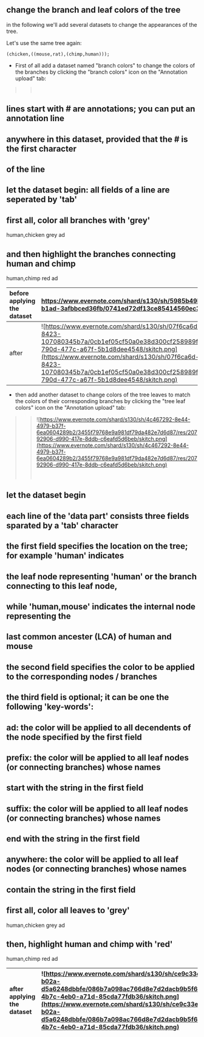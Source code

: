 ## change the branch and leaf colors of the tree ##
in the following we'll add several datasets to change the appearances of the tree.

Let's use the same tree again:
```
(chicken,((mouse,rat),(chimp,human)));
```

  * First of all add a dataset named "branch colors" to change the colors of the branches by clicking the "branch colors" icon on the "Annotation upload" tab:
> > <pre>
## lines start with # are annotations; you can put an annotation line<br>
##   anywhere in this dataset, provided that the # is the first character<br>
##   of the line<br>
## let the dataset begin: all fields of a line are seperated by 'tab'<br>
## first all, color all branches with 'grey'<br>
human,chicken	grey	ad<br>
## and then highlight the branches connecting human and chimp<br>
human,chimp	red	ad<br>
</pre>


|before applying the dataset|https://www.evernote.com/shard/s130/sh/5985b49b-7f2b-4eb9-b1ad-3afbbced36fb/0741ed72df13ce85414560ec32b52518|
|:--------------------------|:-----------------------------------------------------------------------------------------------------------|
|after|![https://www.evernote.com/shard/s130/sh/07f6ca6d-ec5a-4222-8423-107080345b7a/0cb1ef05cf50a0e38d300cf258989fd7/res/65fc691c-790d-477c-a67f-5b1d8dee4548/skitch.png](https://www.evernote.com/shard/s130/sh/07f6ca6d-ec5a-4222-8423-107080345b7a/0cb1ef05cf50a0e38d300cf258989fd7/res/65fc691c-790d-477c-a67f-5b1d8dee4548/skitch.png)|

  * then add another dataset to change colors of the tree leaves to match the colors of their corresponding branches by clicking the "tree leaf colors" icon on the "Annotation upload" tab:
> > ![https://www.evernote.com/shard/s130/sh/4c467292-8e44-4979-b37f-6ea0604289b2/3455f79768e9a981df79da482e7d6d87/res/20792906-d990-417e-8ddb-c6eafd5d6beb/skitch.png](https://www.evernote.com/shard/s130/sh/4c467292-8e44-4979-b37f-6ea0604289b2/3455f79768e9a981df79da482e7d6d87/res/20792906-d990-417e-8ddb-c6eafd5d6beb/skitch.png)
> > <pre>
## let the dataset begin<br>
##   each line of the 'data part' consists three fields sparated by a 'tab' character<br>
##   the first field specifies the location on the tree; for example 'human' indicates<br>
##     the leaf node representing 'human' or the branch connecting to this leaf node,<br>
##     while 'human,mouse' indicates the internal node representing the<br>
##     last common ancester (LCA) of human and mouse<br>
##   the second field specifies the color to be applied to the corresponding nodes / branches<br>
##   the third field is optional; it can be one the following 'key-words':<br>
##     ad: the color will be applied to all decendents of the node specified by the first field<br>
##     prefix: the color will be applied to all leaf nodes (or connecting branches) whose names<br>
##       start with the string in the first field<br>
##     suffix: the color will be applied to all leaf nodes (or connecting branches) whose names<br>
##       end with the string in the first field<br>
##     anywhere: the color will be applied to all leaf nodes (or connecting branches) whose names<br>
##       contain the string in the first field<br>
## first all, color all leaves to 'grey'<br>
human,chicken	grey	ad<br>
## then, highlight human and chimp with 'red'<br>
human,chimp	red	ad<br>
</pre>

|after applying the dataset|![https://www.evernote.com/shard/s130/sh/ce9c33ea-5a21-4634-b02a-d5a6248dbbfe/086b7a098ac766d8e7d2dacb9b5f6ebd/res/c2accd88-4b7c-4eb0-a71d-85cda77fdb36/skitch.png](https://www.evernote.com/shard/s130/sh/ce9c33ea-5a21-4634-b02a-d5a6248dbbfe/086b7a098ac766d8e7d2dacb9b5f6ebd/res/c2accd88-4b7c-4eb0-a71d-85cda77fdb36/skitch.png)|
|:-------------------------|:------------------------------------------------------------------------------------------------------------------------------------------------------------------------------------------------------------------------------------------------------------------------------------------------------------------------------------|
